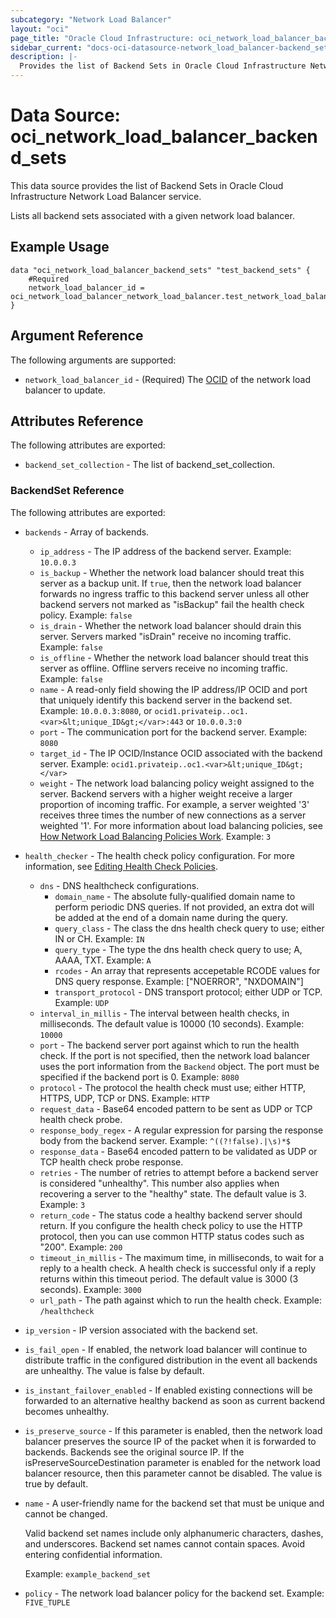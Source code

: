 ```yaml
---
subcategory: "Network Load Balancer"
layout: "oci"
page_title: "Oracle Cloud Infrastructure: oci_network_load_balancer_backend_sets"
sidebar_current: "docs-oci-datasource-network_load_balancer-backend_sets"
description: |-
  Provides the list of Backend Sets in Oracle Cloud Infrastructure Network Load Balancer service
---
```


# Data Source: oci_network_load_balancer_backend_sets
This data source provides the list of Backend Sets in Oracle Cloud Infrastructure Network Load Balancer service.

Lists all backend sets associated with a given network load balancer.

## Example Usage

```hcl
data "oci_network_load_balancer_backend_sets" "test_backend_sets" {
	#Required
	network_load_balancer_id = oci_network_load_balancer_network_load_balancer.test_network_load_balancer.id
}
```

## Argument Reference

The following arguments are supported:

* `network_load_balancer_id` - (Required) The [OCID](https://docs.cloud.oracle.com/iaas/Content/General/Concepts/identifiers.htm) of the network load balancer to update.


## Attributes Reference

The following attributes are exported:

* `backend_set_collection` - The list of backend_set_collection.

### BackendSet Reference

The following attributes are exported:

* `backends` - Array of backends. 
	* `ip_address` - The IP address of the backend server. Example: `10.0.0.3`
	* `is_backup` - Whether the network load balancer should treat this server as a backup unit. If `true`, then the network load balancer forwards no ingress traffic to this backend server unless all other backend servers not marked as "isBackup" fail the health check policy.  Example: `false`
	* `is_drain` - Whether the network load balancer should drain this server. Servers marked "isDrain" receive no incoming traffic.  Example: `false`
	* `is_offline` - Whether the network load balancer should treat this server as offline. Offline servers receive no incoming traffic.  Example: `false`
	* `name` - A read-only field showing the IP address/IP OCID and port that uniquely identify this backend server in the backend set.  Example: `10.0.0.3:8080`, or `ocid1.privateip..oc1.<var>&lt;unique_ID&gt;</var>:443` or `10.0.0.3:0`
	* `port` - The communication port for the backend server.  Example: `8080`
	* `target_id` - The IP OCID/Instance OCID associated with the backend server. Example: `ocid1.privateip..oc1.<var>&lt;unique_ID&gt;</var>`
	* `weight` - The network load balancing policy weight assigned to the server. Backend servers with a higher weight receive a larger proportion of incoming traffic. For example, a server weighted '3' receives three times the number of new connections as a server weighted '1'. For more information about load balancing policies, see [How Network Load Balancing Policies Work](https://docs.cloud.oracle.com/iaas/Content/Balance/Reference/lbpolicies.htm).  Example: `3`
* `health_checker` - The health check policy configuration. For more information, see [Editing Health Check Policies](https://docs.cloud.oracle.com/iaas/Content/Balance/Tasks/editinghealthcheck.htm).
	* `dns` - DNS healthcheck configurations.
		* `domain_name` - The absolute fully-qualified domain name to perform periodic DNS queries. If not provided, an extra dot will be added at the end of a domain name during the query. 
		* `query_class` - The class the dns health check query to use; either IN or CH.  Example: `IN` 
		* `query_type` - The type the dns health check query to use; A, AAAA, TXT.  Example: `A` 
		* `rcodes` - An array that represents accepetable RCODE values for DNS query response. Example: ["NOERROR", "NXDOMAIN"] 
		* `transport_protocol` - DNS transport protocol; either UDP or TCP.  Example: `UDP`
    * `interval_in_millis` - The interval between health checks, in milliseconds. The default value is 10000 (10 seconds).  Example: `10000` 
    * `port` - The backend server port against which to run the health check. If the port is not specified, then the network load balancer uses the port information from the `Backend` object. The port must be specified if the backend port is 0.  Example: `8080` 
    * `protocol` - The protocol the health check must use; either HTTP, HTTPS, UDP, TCP or DNS.  Example: `HTTP` 
    * `request_data` - Base64 encoded pattern to be sent as UDP or TCP health check probe.
    * `response_body_regex` - A regular expression for parsing the response body from the backend server.  Example: `^((?!false).|\s)*$` 
    * `response_data` - Base64 encoded pattern to be validated as UDP or TCP health check probe response.
    * `retries` - The number of retries to attempt before a backend server is considered "unhealthy". This number also applies when recovering a server to the "healthy" state. The default value is 3.  Example: `3` 
    * `return_code` - The status code a healthy backend server should return. If you configure the health check policy to use the HTTP protocol, then you can use common HTTP status codes such as "200".  Example: `200` 
    * `timeout_in_millis` - The maximum time, in milliseconds, to wait for a reply to a health check. A health check is successful only if a reply returns within this timeout period. The default value is 3000 (3 seconds).  Example: `3000` 
    * `url_path` - The path against which to run the health check.  Example: `/healthcheck` 
* `ip_version` - IP version associated with the backend set.
* `is_fail_open` - If enabled, the network load balancer will continue to distribute traffic in the configured distribution in the event all backends are unhealthy. The value is false by default. 
* `is_instant_failover_enabled` - If enabled existing connections will be forwarded to an alternative healthy backend as soon as current backend becomes unhealthy. 
* `is_preserve_source` - If this parameter is enabled, then the network load balancer preserves the source IP of the packet when it is forwarded to backends. Backends see the original source IP. If the isPreserveSourceDestination parameter is enabled for the network load balancer resource, then this parameter cannot be disabled. The value is true by default. 
* `name` - A user-friendly name for the backend set that must be unique and cannot be changed.

    Valid backend set names include only alphanumeric characters, dashes, and underscores. Backend set names cannot contain spaces. Avoid entering confidential information.

    Example: `example_backend_set` 
* `policy` - The network load balancer policy for the backend set.  Example: `FIVE_TUPLE` 

